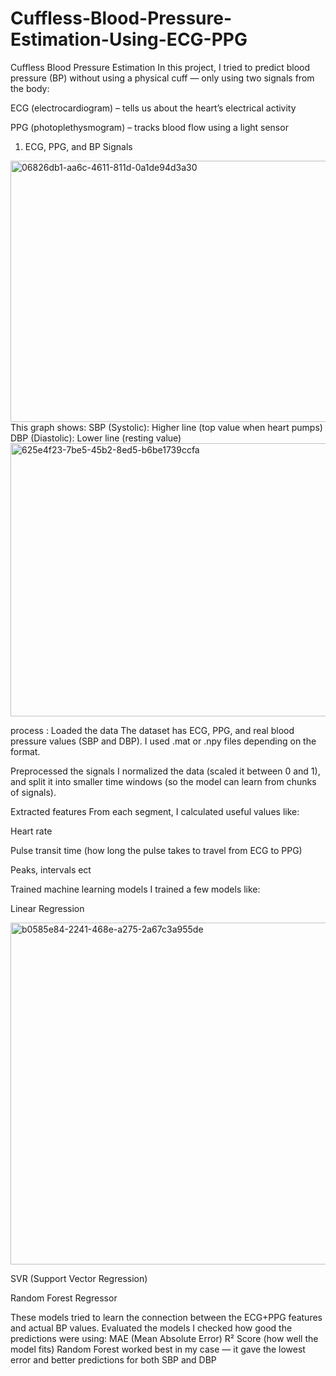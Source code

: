 # Cuffless-Blood-Pressure-Estimation-Using-ECG-PPG

Cuffless Blood Pressure Estimation
In this project, I tried to predict blood pressure (BP) without using a physical cuff — only using two signals from the body:

ECG (electrocardiogram) – tells us about the heart’s electrical activity

PPG (photoplethysmogram) – tracks blood flow using a light sensor
1. ECG, PPG, and BP Signals
<img width="552" height="418" alt="06826db1-aa6c-4611-811d-0a1de94d3a30" src="https://github.com/user-attachments/assets/0542bf8c-87a6-4e39-8d74-513d1becbf19" />
 This graph shows:
SBP (Systolic): Higher line (top value when heart pumps)
DBP (Diastolic): Lower line (resting value)
<img width="571" height="437" alt="625e4f23-7be5-45b2-8ed5-b6be1739ccfa" src="https://github.com/user-attachments/assets/5ed385de-009e-4ad3-b5c5-693924472cb2" />

 process :
Loaded the data
The dataset has ECG, PPG, and real blood pressure values (SBP and DBP). I used .mat or .npy files depending on the format.

Preprocessed the signals
I normalized the data (scaled it between 0 and 1), and split it into smaller time windows (so the model can learn from chunks of signals).

Extracted features
From each segment, I calculated useful values like:

Heart rate

Pulse transit time (how long the pulse takes to travel from ECG to PPG)

Peaks, intervals ect 

Trained machine learning models
I trained a few models like:

Linear Regression

<img width="1337" height="547" alt="b0585e84-2241-468e-a275-2a67c3a955de" src="https://github.com/user-attachments/assets/469f27b2-3ef5-4fba-895e-aaa72e4783f4" />

SVR (Support Vector Regression)

Random Forest Regressor
 

These models tried to learn the connection between the ECG+PPG features and actual BP values.
Evaluated the models
I checked how good the predictions were using:
MAE (Mean Absolute Error)
R² Score (how well the model fits)
Random Forest worked best in my case — it gave the lowest error and better predictions for both SBP and DBP
